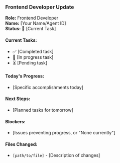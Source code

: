 ### Frontend Developer Update

**Role:** Frontend Developer  
**Name:** [Your Name/Agent ID]  
**Status:** 🎨 [Current Task]

#### Current Tasks:
- ✅ [Completed task]
- 🔄 [In progress task]  
- ⏳ [Pending task]

#### Today's Progress:
- [Specific accomplishments today]

#### Next Steps:
- [Planned tasks for tomorrow]

#### Blockers:
- [Issues preventing progress, or "None currently"]

#### Files Changed:
- `[path/to/file]` - [Description of changes]